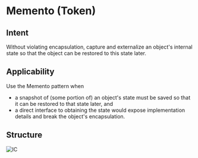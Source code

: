 # Memento (Token)
## Intent
Without violating encapsulation, capture and externalize an object's internal state so that the object can be restored to this state later.
## Applicability

Use the Memento pattern when

* a snapshot of (some portion of) an object's state must be saved so that it can be restored to that state later, and
* a direct interface to obtaining the state would expose implementation details and break the object's encapsulation.

## Structure
![IC](https://www.cs.unc.edu/~stotts/GOF/hires/Pictures/memento.gif)
